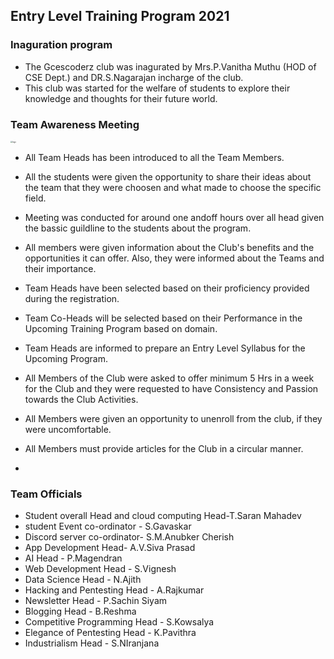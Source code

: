 ## Entry Level Training Program 2021
### Inaguration program 
- The Gcescoderz club was inagurated by Mrs.P.Vanitha Muthu (HOD of CSE Dept.) and DR.S.Nagarajan incharge of the club.
- This club was started for the welfare of students to explore their knowledge and thoughts for their future world.

### Team Awareness Meeting

<img src="/news/2021/Nov/assets/img/logo.jpg" alt="logo" style="zoom: 20%;" />

- All Team Heads has been introduced to all the Team Members.

- All the students were given the opportunity to share their ideas about the team that they were choosen and what made to choose the specific field.
- Meeting was conducted for around one andoff hours over all head given the bassic guildline to the students about the program.
- All members were given information about the Club's benefits and the opportunities it can offer. Also, they were informed about the Teams and their importance. 
- Team Heads have been selected based on their proficiency provided during the registration.
- Team Co-Heads will be selected based on their Performance in the Upcoming Training Program based on domain.
-	Team Heads are informed to prepare an Entry Level Syllabus for the Upcoming Program.
-	All Members of the Club were asked to offer minimum 5 Hrs in a week for the Club and they were requested to have Consistency and Passion towards the Club Activities.
-	All Members were given an opportunity to unenroll from the club, if they were uncomfortable.
-	All Members must provide articles for the Club in a circular manner.
-	
 ### Team Officials
- Student overall Head and cloud computing Head-T.Saran Mahadev
- student Event co-ordinator - S.Gavaskar
- Discord server co-ordinator- S.M.Anubker Cherish
- App Development Head- A.V.Siva Prasad
- AI Head - P.Magendran
- Web Development Head - S.Vignesh
- Data Science Head - N.Ajith
- Hacking and Pentesting Head - A.Rajkumar
- Newsletter Head - P.Sachin Siyam
- Blogging Head - B.Reshma
- Competitive Programming Head - S.Kowsalya
- Elegance of Pentesting Head - K.Pavithra
- Industrialism Head - S.NIranjana


  

  

